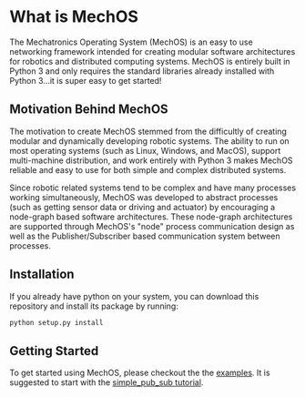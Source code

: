 # What is MechOS
The Mechatronics Operating System (MechOS) is an easy to use networking framework intended for creating modular software architectures for robotics and distributed computing systems. MechOS is entirely built in Python 3 and only requires the standard libraries already installed with Python 3...it is super easy to get started!

## Motivation Behind MechOS

The motivation to create MechOS stemmed from the difficultly of creating modular and dynamically developing robotic systems. The ability to run on most operating systems (such as Linux, Windows, and MacOS),  support multi-machine distribution, and work entirely with Python 3 makes MechOS reliable and easy to use for both simple and complex distributed systems. 

Since robotic related systems tend to be complex and have many processes working simultaneously, MechOS was developed to abstract processes (such as getting sensor data or driving and actuator) by encouraging a node-graph based software architectures. These node-graph architectures are supported through MechOS's "node" process communication design as well as the Publisher/Subscriber based communication system between processes.

## Installation

If you already have python on your system, you can download this repository and install its package by running:

```python
python setup.py install
```

## Getting Started

To get started using MechOS, please checkout the the [examples](MechOS/examples). It is suggested to start with the [simple_pub_sub tutorial](MechOS/examples/simple_pub_sub).
